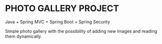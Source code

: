 # PHOTO GALLERY PROJECT 

Java + Spring MVC + Spring Boot + Spring Security

Simple photo gallery with the possibility of adding new images and reading them dynamically.
